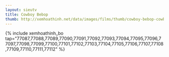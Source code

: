```yaml
---
layout: sieutv
title: Cowboy Bebop
thumb: http://xemhoathinh.net/data/images/films/thumb/cowboy-bebop-cowboy-bebop-2012.jpg
---
```

{% include xemhoathinh_bo tap="77087,77088,77089,77090,77091,77092,77093,77094,77095,77096,77097,77098,77099,77100,77101,77102,77103,77104,77105,77106,77107,77108,77109,77110,77111,77112" %} 
